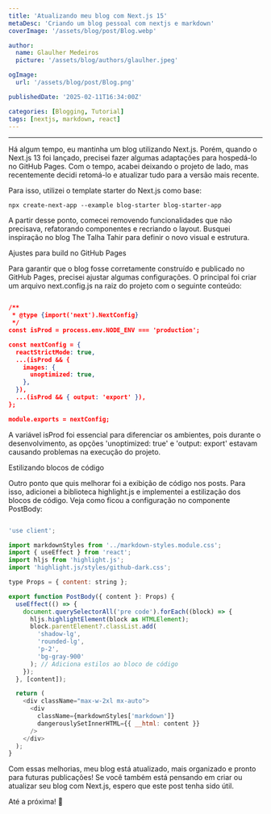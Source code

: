 ```yaml
---
title: 'Atualizando meu blog com Next.js 15'
metaDesc: 'Criando um blog pessoal com nextjs e markdown'
coverImage: '/assets/blog/post/Blog.webp'

author:
  name: Glaulher Medeiros
  picture: '/assets/blog/authors/glaulher.jpeg'

ogImage:
  url: '/assets/blog/post/Blog.png'

publishedDate: '2025-02-11T16:34:00Z'

categories: [Blogging, Tutorial]
tags: [nextjs, markdown, react]
---
```


---

Há algum tempo, eu mantinha um blog utilizando Next.js. Porém, quando o Next.js 13 foi lançado, precisei fazer algumas adaptações para hospedá-lo no GitHub Pages. Com o tempo, acabei deixando o projeto de lado, mas recentemente decidi retomá-lo e atualizar tudo para a versão mais recente.

Para isso, utilizei o template starter do Next.js como base:

```shell
npx create-next-app --example blog-starter blog-starter-app
```

A partir desse ponto, comecei removendo funcionalidades que não precisava, refatorando componentes e recriando o layout. Busquei inspiração no blog The Talha Tahir para definir o novo visual e estrutura.

Ajustes para build no GitHub Pages

Para garantir que o blog fosse corretamente construído e publicado no GitHub Pages, precisei ajustar algumas configurações. O principal foi criar um arquivo next.config.js na raiz do projeto com o seguinte conteúdo:

```json

/**
 * @type {import('next').NextConfig}
 */
const isProd = process.env.NODE_ENV === 'production';

const nextConfig = {
  reactStrictMode: true,
  ...(isProd && {
    images: {
      unoptimized: true,
    },
  }),
  ...(isProd && { output: 'export' }),
};

module.exports = nextConfig;

```

A variável isProd foi essencial para diferenciar os ambientes, pois durante o desenvolvimento, as opções 'unoptimized: true' e 'output: export' estavam causando problemas na execução do projeto.

Estilizando blocos de código

Outro ponto que quis melhorar foi a exibição de código nos posts. Para isso, adicionei a biblioteca highlight.js e implementei a estilização dos blocos de código. Veja como ficou a configuração no componente PostBody:

```javascript

'use client';

import markdownStyles from '../markdown-styles.module.css';
import { useEffect } from 'react';
import hljs from 'highlight.js';
import 'highlight.js/styles/github-dark.css';

type Props = { content: string };

export function PostBody({ content }: Props) {
  useEffect(() => {
    document.querySelectorAll('pre code').forEach((block) => {
      hljs.highlightElement(block as HTMLElement);
      block.parentElement?.classList.add(
        'shadow-lg',
        'rounded-lg',
        'p-2',
        'bg-gray-900'
      ); // Adiciona estilos ao bloco de código
    });
  }, [content]);

  return (
    <div className="max-w-2xl mx-auto">
      <div
        className={markdownStyles['markdown']}
        dangerouslySetInnerHTML={{ __html: content }}
      />
    </div>
  );
}

```

Com essas melhorias, meu blog está atualizado, mais organizado e pronto para futuras publicações! Se você também está pensando em criar ou atualizar seu blog com Next.js, espero que este post tenha sido útil.

Até a próxima! 🚀

